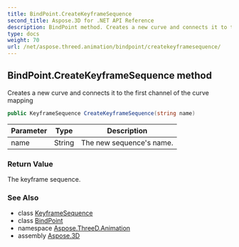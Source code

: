 ```yaml
---
title: BindPoint.CreateKeyframeSequence
second_title: Aspose.3D for .NET API Reference
description: BindPoint method. Creates a new curve and connects it to the first channel of the curve mapping
type: docs
weight: 70
url: /net/aspose.threed.animation/bindpoint/createkeyframesequence/
---
```

## BindPoint.CreateKeyframeSequence method

Creates a new curve and connects it to the first channel of the curve mapping

```csharp
public KeyframeSequence CreateKeyframeSequence(string name)
```

| Parameter | Type | Description |
| --- | --- | --- |
| name | String | The new sequence's name. |

### Return Value

The keyframe sequence.

### See Also

* class [KeyframeSequence](../../keyframesequence/)
* class [BindPoint](../)
* namespace [Aspose.ThreeD.Animation](../../../aspose.threed.animation/)
* assembly [Aspose.3D](../../../)


